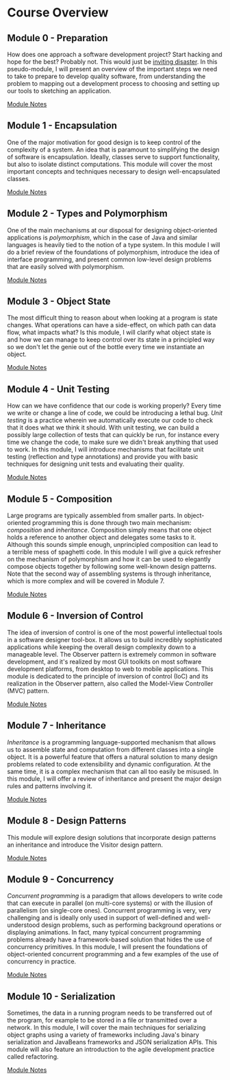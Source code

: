 # Course Overview

## Module 0 - Preparation

How does one approach a software development project? Start hacking and hope for the best? Probably not. This would just be [inviting disaster](http://spectrum.ieee.org/static/the-staggering-impact-of-it-systems-gone-wrong). In this pseudo-module, I will present an overview of the important steps we need to take to prepare to develop quality software, from understanding the problem to mapping out a development process to choosing and setting up our tools to sketching an application.

[Module Notes](modules/Module-00.md)

## Module 1 - Encapsulation

One of the major motivation for good design is to keep control of the complexity of a system. An idea that is paramount to simplifying the design of software is encapsulation. Ideally, classes serve to support functionality, but also to isolate distinct computations. This module will cover the most important concepts and techniques necessary to design well-encapsulated classes.

[Module Notes](modules/Module-01.md)

## Module 2 - Types and Polymorphism

One of the main mechanisms at our disposal for designing object-oriented applications is *polymorphism*, which in the case of Java and similar languages is heavily tied to the notion of a type system. In this module I will do a brief review of the foundations of polymorphism, introduce the idea of interface programming, and present common low-level design problems that are easily solved with polymorphism.

[Module Notes](modules/Module-02.md)

## Module 3 - Object State

The most difficult thing to reason about when looking at a program is state changes. What operations can have a side-effect, on which path can data flow, what impacts what? Is this module, I will clarify what object state is and how we can manage to keep control over its state in a principled way so we don't let the genie out of the bottle every time we instantiate an object.

[Module Notes](modules/Module-03.md)

## Module 4 - Unit Testing

How can we have confidence that our code is working properly? Every time we write or change a line of code, we could be introducing a lethal bug. *Unit testing* is a practice wherein we automatically execute our code to check that it does what we think it should. With unit testing, we can build a possibly large collection of tests that can quickly be run, for instance every time we change the code, to make sure we didn't break anything that used to work. In this module, I will introduce mechanisms that facilitate unit testing (reflection and type annotations) and provide you with basic techniques for designing unit tests and evaluating their quality.

[Module Notes](modules/Module-04.md)

## Module 5 - Composition

Large programs are typically assembled from smaller parts. In object-oriented programming this is done through two main mechanism: *composition* and *inheritance*. Composition simply means that one object holds a reference to another object and delegates some tasks to it. Although this sounds simple enough, unprincipled composition can lead to a terrible mess of spaghetti code. In this module I will give a quick refresher on the mechanism of polymorphism and how it can be used to elegantly compose objects together by following some well-known design patterns. Note that the second way of assembling systems is through inheritance, which is more complex and will be covered in Module 7.

[Module Notes](modules/Module-05.md)

## Module 6 - Inversion of Control

The idea of inversion of control is one of the most powerful intellectual tools in a software designer tool-box. It allows us to build incredibly sophisticated applications while keeping the overall design complexity down to a manageable level. The Observer pattern is extremely common in software development, and it's realized by most GUI toolkits on most software development platforms, from desktop to web to mobile applications. This module is dedicated to the principle of inversion of control (IoC) and its realization in the Observer pattern, also called the Model-View Controller (MVC) pattern.

[Module Notes](modules/Module-06.md)

## Module 7 - Inheritance

*Inheritance* is a programming language-supported mechanism that allows us to assemble state and computation from different classes into a single object. It is a powerful feature that offers a natural solution to many design problems related to code extensibility and dynamic configuration. At the same time, it is a complex mechanism that can all too easily be misused. In this module, I will offer a review of inheritance and present the major design rules and patterns involving it.

[Module Notes](modules/Module-07.md)

## Module 8 - Design Patterns

This module will explore design solutions that incorporate design patterns an inheritance and introduce the Visitor design pattern.

[Module Notes](modules/Module-08.md)

## Module 9 - Concurrency

*Concurrent programming* is a paradigm that allows developers to write code that can execute in parallel (on multi-core systems) or with the illusion of parallelism (on single-core ones). Concurrent programming is very, very challenging and is ideally only used in support of well-defined and well-understood design problems, such as performing background operations or displaying animations. In fact, many typical concurrent programming problems already have a framework-based solution that hides the use of concurrency primitives. In this module, I will present the foundations of object-oriented concurrent programming and a few examples of the use of concurrency in practice.

[Module Notes](modules/Module-09.md)

## Module 10 - Serialization

Sometimes, the data in a running program needs to be transferred out of the program, for example to be stored in a file or transmitted over a network. In this module, I will cover the main techniques for serializing object graphs using a variety of frameworks including Java's binary serialization and JavaBeans frameworks and JSON serialization APIs. This module will also feature an introduction to the agile development practice called refactoring.

[Module Notes](modules/Module-10.md)